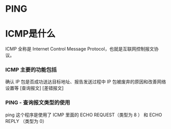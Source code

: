 # PING

# ICMP是什么

ICMP 全称是 Internet Control Message Protocol，也就是互联网控制报文协议。

### ICMP 主要的功能包括

确认 IP 包是否成功送达目标地址、报告发送过程中 IP 包被废弃的原因和改善网络设置等 [查询报文] [差错报文]

### PING - 查询报文类型的使用

ping 这个程序是使用了 ICMP 里面的 ECHO REQUEST（类型为 8 ） 和 ECHO REPLY （类型为 0）


